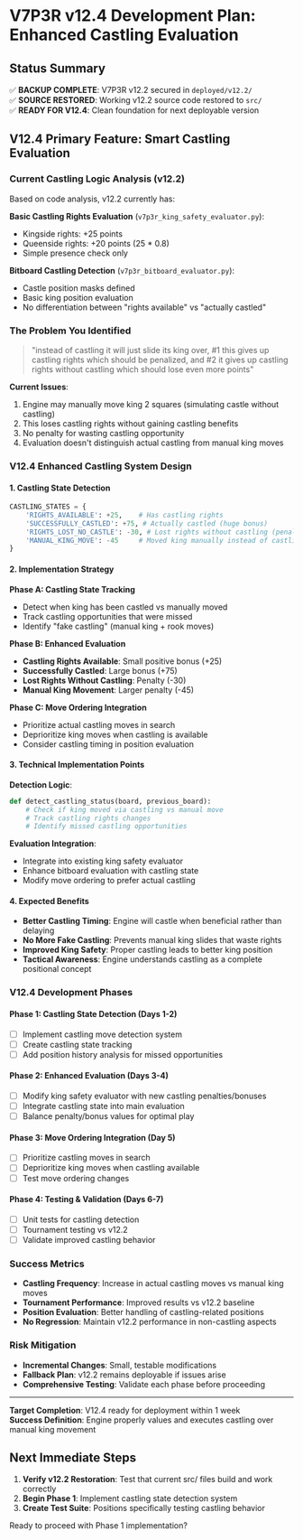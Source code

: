 # V7P3R v12.4 Development Plan: Enhanced Castling Evaluation

## Status Summary
✅ **BACKUP COMPLETE**: V7P3R v12.2 secured in `deployed/v12.2/`  
✅ **SOURCE RESTORED**: Working v12.2 source code restored to `src/`  
✅ **READY FOR V12.4**: Clean foundation for next deployable version  

## V12.4 Primary Feature: Smart Castling Evaluation

### Current Castling Logic Analysis (v12.2)
Based on code analysis, v12.2 currently has:

**Basic Castling Rights Evaluation** (`v7p3r_king_safety_evaluator.py`):
- Kingside rights: +25 points
- Queenside rights: +20 points (25 * 0.8)
- Simple presence check only

**Bitboard Castling Detection** (`v7p3r_bitboard_evaluator.py`):
- Castle position masks defined
- Basic king position evaluation
- No differentiation between "rights available" vs "actually castled"

### The Problem You Identified
> "instead of castling it will just slide its king over, #1 this gives up castling rights which should be penalized, and #2 it gives up castling rights without castling which should lose even more points"

**Current Issues**:
1. Engine may manually move king 2 squares (simulating castle without castling)
2. This loses castling rights without gaining castling benefits
3. No penalty for wasting castling opportunity
4. Evaluation doesn't distinguish actual castling from manual king moves

### V12.4 Enhanced Castling System Design

#### 1. Castling State Detection
```python
CASTLING_STATES = {
    'RIGHTS_AVAILABLE': +25,    # Has castling rights
    'SUCCESSFULLY_CASTLED': +75, # Actually castled (huge bonus)
    'RIGHTS_LOST_NO_CASTLE': -30, # Lost rights without castling (penalty)
    'MANUAL_KING_MOVE': -45     # Moved king manually instead of castling
}
```

#### 2. Implementation Strategy

**Phase A: Castling State Tracking**
- Detect when king has been castled vs manually moved
- Track castling opportunities that were missed
- Identify "fake castling" (manual king + rook moves)

**Phase B: Enhanced Evaluation**
- **Castling Rights Available**: Small positive bonus (+25)
- **Successfully Castled**: Large bonus (+75)
- **Lost Rights Without Castling**: Penalty (-30)
- **Manual King Movement**: Larger penalty (-45)

**Phase C: Move Ordering Integration**
- Prioritize actual castling moves in search
- Deprioritize king moves when castling is available
- Consider castling timing in position evaluation

#### 3. Technical Implementation Points

**Detection Logic**:
```python
def detect_castling_status(board, previous_board):
    # Check if king moved via castling vs manual move
    # Track castling rights changes
    # Identify missed castling opportunities
```

**Evaluation Integration**:
- Integrate into existing king safety evaluator
- Enhance bitboard evaluation with castling state
- Modify move ordering to prefer actual castling

#### 4. Expected Benefits
- **Better Castling Timing**: Engine will castle when beneficial rather than delaying
- **No More Fake Castling**: Prevents manual king slides that waste rights
- **Improved King Safety**: Proper castling leads to better king position
- **Tactical Awareness**: Engine understands castling as a complete positional concept

### V12.4 Development Phases

#### Phase 1: Castling State Detection (Days 1-2)
- [ ] Implement castling move detection system
- [ ] Create castling state tracking
- [ ] Add position history analysis for missed opportunities

#### Phase 2: Enhanced Evaluation (Days 3-4)
- [ ] Modify king safety evaluator with new castling penalties/bonuses
- [ ] Integrate castling state into main evaluation
- [ ] Balance penalty/bonus values for optimal play

#### Phase 3: Move Ordering Integration (Day 5)
- [ ] Prioritize castling moves in search
- [ ] Deprioritize king moves when castling available
- [ ] Test move ordering changes

#### Phase 4: Testing & Validation (Days 6-7)
- [ ] Unit tests for castling detection
- [ ] Tournament testing vs v12.2
- [ ] Validate improved castling behavior

### Success Metrics
- **Castling Frequency**: Increase in actual castling moves vs manual king moves
- **Tournament Performance**: Improved results vs v12.2 baseline
- **Position Evaluation**: Better handling of castling-related positions
- **No Regression**: Maintain v12.2 performance in non-castling aspects

### Risk Mitigation
- **Incremental Changes**: Small, testable modifications
- **Fallback Plan**: v12.2 remains deployable if issues arise
- **Comprehensive Testing**: Validate each phase before proceeding

---
**Target Completion**: V12.4 ready for deployment within 1 week  
**Success Definition**: Engine properly values and executes castling over manual king movement

## Next Immediate Steps
1. **Verify v12.2 Restoration**: Test that current src/ files build and work correctly
2. **Begin Phase 1**: Implement castling state detection system
3. **Create Test Suite**: Positions specifically testing castling behavior

Ready to proceed with Phase 1 implementation?